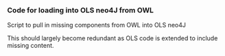 ### Code for loading into OLS neo4J from OWL

Script to pull in missing components from OWL into OLS neo4J

This should largely become redundant as OLS code is extended to include missing content.